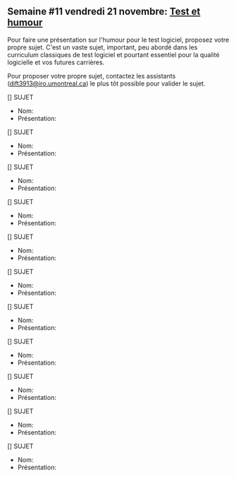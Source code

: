 ## Semaine #11 vendredi 21 novembre: [Test et humour](https://github.com/umontreal-diro/IFT3913/issues/9)

Pour faire une présentation sur l'humour pour le test logiciel,  proposez votre propre sujet. C'est un vaste sujet, important, peu abordé dans les curriculum classiques de test logiciel et pourtant essentiel pour la qualité logicielle et vos futures carrières.

Pour proposer votre propre sujet,  contactez les assistants (dift3913@iro.umontreal.ca) le plus tôt possible pour valider le sujet.

[] SUJET
- Nom:
- Présentation:

[] SUJET
- Nom:
- Présentation:

[] SUJET
- Nom:
- Présentation:

[] SUJET
- Nom:
- Présentation:

[] SUJET
- Nom:
- Présentation:

[] SUJET
- Nom:
- Présentation:

[] SUJET
- Nom:
- Présentation:

[] SUJET
- Nom:
- Présentation:

[] SUJET
- Nom:
- Présentation:

[] SUJET
- Nom:
- Présentation:

[] SUJET
- Nom:
- Présentation:
